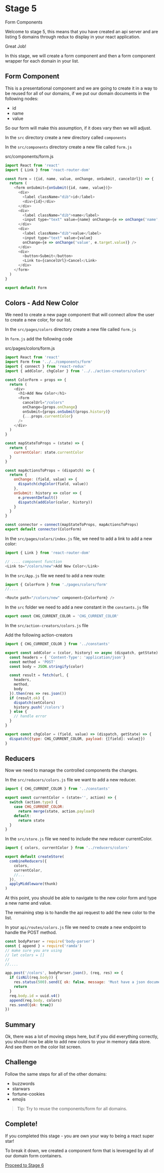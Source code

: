 # Stage 5

Form Components

Welcome to stage 5, this means that you have created an api server and are listing 5 domains through redux to display in your react application.

Great Job!

In this stage, we will create a form component and then a form component
wrapper for each domain in your list.

## Form Component

This is a presentational component and we are going to create it in a way to
be reused for all of our domains, if we put our domain documents in the following nodes:

  * id
  * name
  * value

So our form will make this assumption, if it does vary then we will adjust.

In the `src` directory create a new directory called `components`

In the `src/components` directory create a new file called `form.js`

src/components/form.js

``` js
import React from 'react'
import { Link } from 'react-router-dom'

const Form = ({id, name, value, onChange, onSubmit, cancelUrl}) => {
  return (
    <form onSubmit={onSubmit({id, name, value})}>
      <div>
        <label className="dib">id</label>
        <div>{id}</div>
      </div>
      <div>
        <label className="dib">name</label>
        <input type="text" value={name} onChange={e => onChange('name', e.target.value)} />
      </div>
      <div>
        <label className="dib">value</label>
        <input type="text" value={value}
        onChange={e => onChange('value', e.target.value)} />
      </div>
      <div>
        <button>Submit</button>
        <Link to={cancelUrl}>Cancel</Link>
      </div>
    </form>
  )
}

export default Form
```

## Colors - Add New Color

We need to create a new page component that will connect allow the user to create a new color, for our list.

In the `src/pages/colors` directory create a new file called `form.js`

In `form.js` add the following code

src/pages/colors/form.js

``` js
import React from 'react'
import Form from '../../components/form'
import { connect } from 'react-redux'
import { addColor, chgColor } from '../../action-creators/colors'

const ColorForm = props => {
  return (
    <div>
      <h1>Add New Color</h1>
      <Form
        cancelUrl="/colors"
        onChange={props.onChange}
        onSubmit={props.onSubmit(props.history)}
        {...props.currentColor}
      />
    </div>
  )
}

const mapStateToProps = (state) => {
  return {
    currentColor: state.currentColor
  }
}

const mapActionsToProps = (dispatch) => {
  return {
    onChange: (field, value) => {
      dispatch(chgColor(field, value))
    },
    onSubmit: history => color => {
      e.preventDefault()
      dispatch(addColor(color, history))
    }
  }
}

const connector = connect(mapStateToProps, mapActionsToProps)
export default connector(ColorForm)
```

In the `src/pages/colors/index.js` file, we need to add a link to add a new color:

``` js
import { Link } from 'react-router-dom'

// .... component function
<Link to="/colors/new">Add New Color</Link>

```

In the `src/App.js` file we need to add a new route:

``` js
import { ColorForm } from './pages/colors/form'
//....

<Route path="/colors/new" component={ColorForm} />
```

In the `src` folder we need to add a new constant in the `constants.js` file

``` js
export const CHG_CURRENT_COLOR = 'CHG_CURRENT_COLOR'
```

In the `src/action-creators/colors.js` file

Add the following action-creators

``` js
import { CHG_CURRENT_COLOR } from '../constants'

export const addColor = (color, history) => async (dispatch, getState) => {
  const headers = { 'Content-Type': 'application/json'}
  const method = 'POST'
  const body = JSON.stringify(color)

  const result = fetch(url, {
    headers,
    method,
    body
  }).then(res => res.json())
  if (result.ok) {
    dispatch(setColors)
    history.push('/colors')
  } else {
    // handle error
  }
}

export const chgColor = (field, value) => (dispatch, getState) => {
  dispatch({type: CHG_CURRENT_COLOR, payload: {[field]: value}})
}
```

## Reducers

Now we need to manage the controlled components the changes.

In the `src/reducers/colors.js` file we want to add a new reducer.

``` js
import { CHG_CURRENT_COLOR } from '../constants'

export const currentColor = (state='', action) => {
  switch (action.type) {
    case CHG_CURRENT_COLOR:
      return merge(state, action.payload)
    default:
      return state
  }
}
```

In the `src/store.js` file we need to include the new reducer currentColor.

``` js
import { colors, currentColor } from '../reducers/colors'

export default createStore(
  combineReducers({
    colors,
    currentColor,
    //...
  }),
  applyMiddleware(thunk)
)

```

At this point, you should be able to navigate to the new color form and type a new name and value.

The remaining step is to handle the api request to add the new color to the list.

In your `api/routes/colors.js` file we need to create a new endpoint to handle the POST method.

``` js
const bodyParser = require('body-parser')
const { append } = require('ramda')
// make sure you are using
// let colors = []
//
//....

app.post('/colors', bodyParser.json(), (req, res) => {
  if (isNil(req.body)) {
    res.status(500).send({ ok: false, message: 'Must have a json document {id, name, value} to post a document'})
    return
  }
  req.body.id = uuid.v4()
  append(req.body, colors)
  res.send({ok: true})
})
```



## Summary

Ok, there was a lot of moving steps here, but if you did everything correctly, you should now be able to add new colors to your in memory data store. And see them on the color list screen.

## Challenge

Follow the same steps for all of the other domains:

* buzzwords
* starwars
* fortune-cookies
* emojis

> Tip: Try to reuse the components/form for all
domains.

## Complete!

If you completed this stage - you are own your way to being a react super star!

To break it down, we created a component form that is leveraged by all of our domain form containers.

[Proceed to Stage 6](stage-6.md)
